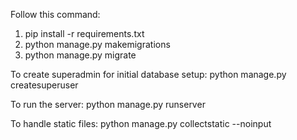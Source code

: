 Follow this command:
1. pip install -r requirements.txt
2. python manage.py makemigrations
3. python manage.py migrate

To create superadmin for initial database setup:
python manage.py createsuperuser

To run the server:
python manage.py runserver

To handle static files:
python manage.py collectstatic --noinput
